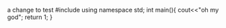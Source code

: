 a change to test
#include<iostream>
using namespace std;
int main(){
    cout<<"oh my god";
    return 1;
}
